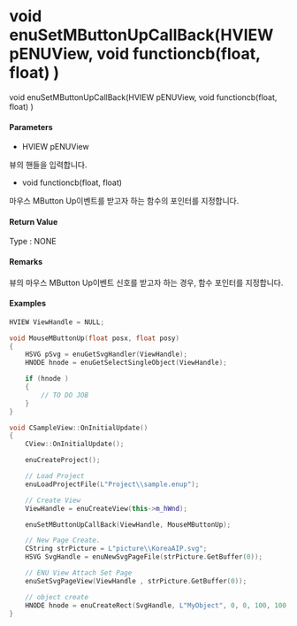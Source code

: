 # void enuSetMButtonUpCallBack\(HVIEW pENUView, void functioncb\(float, float\) \)

void enuSetMButtonUpCallBack\(HVIEW pENUView, void functioncb\(float, float\) \)

#### Parameters

* HVIEW pENUView

뷰의 핸들을 입력합니다.

* void functioncb\(float, float\)

마우스 MButton Up이벤트를 받고자 하는 함수의 포인터를 지정합니다.

#### Return Value

Type : NONE

#### Remarks

뷰의 마우스 MButton Up이벤트 신호를 받고자 하는 경우, 함수 포인터를 지정합니다.

#### Examples

```cpp
HVIEW ViewHandle = NULL; 

void MouseMButtonUp(float posx, float posy)
{
    HSVG pSvg = enuGetSvgHandler(ViewHandle);
    HNODE hnode = enuGetSelectSingleObject(ViewHandle);

    if (hnode )
    {
        // TO DO JOB
    }
}

void CSampleView::OnInitialUpdate() 
{ 
    CView::OnInitialUpdate(); 

    enuCreateProject(); 

    // Load Project
    enuLoadProjectFile(L"Project\\sample.enup");     

    // Create View
    ViewHandle = enuCreateView(this->m_hWnd); 

    enuSetMButtonUpCallBack(ViewHandle, MouseMButtonUp);

    // New Page Create. 
    CString strPicture = L"picture\\KoreaAIP.svg"; 
    HSVG SvgHandle = enuNewSvgPageFile(strPicture.GetBuffer(0)); 

    // ENU View Attach Set Page 
    enuSetSvgPageView(ViewHandle , strPicture.GetBuffer(0)); 

    // object create
    HNODE hnode = enuCreateRect(SvgHandle, L"MyObject", 0, 0, 100, 100, 0, 0);
}
```



